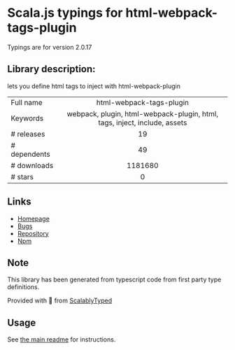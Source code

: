 
# Scala.js typings for html-webpack-tags-plugin

Typings are for version 2.0.17

## Library description:
lets you define html tags to inject with html-webpack-plugin

|                    |                 |
| ------------------ | :-------------: |
| Full name          | html-webpack-tags-plugin |
| Keywords           | webpack, plugin, html-webpack-plugin, html, tags, inject, include, assets |
| # releases         | 19 |
| # dependents       | 49 |
| # downloads        | 1181680 |
| # stars            | 0 |

## Links
- [Homepage](https://github.com/jharris4/html-webpack-tags-plugin)
- [Bugs](https://github.com/jharris4/html-webpack-tags-plugin/issues)
- [Repository](https://github.com/jharris4/html-webpack-tags-plugin)
- [Npm](https://www.npmjs.com/package/html-webpack-tags-plugin)
    


## Note
This library has been generated from typescript code from first party type definitions.

Provided with :purple_heart: from [ScalablyTyped](https://github.com/oyvindberg/ScalablyTyped)

## Usage
See [the main readme](../../readme.md) for instructions.


